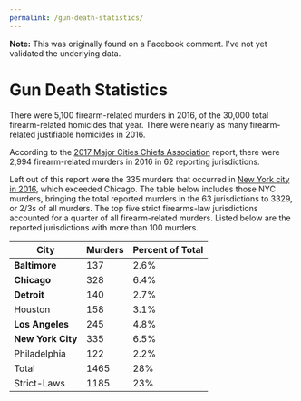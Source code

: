 ```yaml
---
permalink: /gun-death-statistics/
---
```


**Note:** This was originally found on a Facebook comment. I've not yet validated the underlying data.

# Gun Death Statistics

There were 5,100 firearm-related murders in 2016, of the 30,000 total firearm-related homicides that year. There were nearly as many firearm-related justifiable homicides in 2016.

According to the [2017 Major Cities Chiefs Association](https://majorcitieschiefs.com/pdf/news/mcca_violent_crime_report_2017_and_2016_midyear_07312017_update.pdf) report, there were 2,994 firearm-related murders in 2016 in 62 reporting jurisdictions.

Left out of this report were the 335 murders that occurred in [New York city in 2016](https://projects.newsday.com/databases/long-island/new-york-city-crime-rate/), which exceeded Chicago. The table below includes those NYC murders, bringing the total reported murders in the 63 jurisdictions to 3329, or 2/3s of all murders. The top five strict firearms-law jurisdictions accounted for a quarter of all firearm-related murders. Listed below are the reported jurisdictions with more than 100 murders.

| City            | Murders       | Percent of Total |
| -------------   | ------------- | ------------- |
| **Baltimore**   | 137   | 2.6%  |
| **Chicago**     | 328   | 6.4%   |
| **Detroit**     | 140   | 2.7%  |
| Houston         | 158   | 3.1%  |
| **Los Angeles** | 245   | 4.8%  |
| **New York City** | 335 | 6.5% |
| Philadelphia    | 122   | 2.2%  |
| Total           | 1465  | 28%  |
| Strict-Laws     | 1185  | 23%  |



<!-- But what about other deaths each year?
* 52,000+ die from a drug overdose–THERE IS NO EXCUSE FOR THIS!
* 36,000 people die per year from the flu or the flu vaccine, far exceeding gun deaths
* 38,000 people die per year in traffic fatalities, again exceeding gun deaths

Now it gets good:
* 200,000+ people die each year (and growing) from preventable medical errors. You are safer in Chicago than when you are in a hospital! A 15% reduction in medical errors would equal the total gun deaths...... Simple, easy, and preventable ...15% reductions!
* 610,000 people die per year from heart disease. It’s time to stop the double cheeseburger super-size!
* In 2014, there were 652,639 legal induced abortions -->
